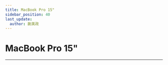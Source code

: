 ```yaml
---
title: MacBook Pro 15"
sidebar_position: 40
last_update:
  author: 蒯美政
---
```


# MacBook Pro 15"

---